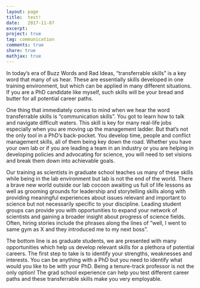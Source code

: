 ```yaml
---
layout: page
title:  test!
date:   2017-11-07
excerpt:
project: true
tag: communication
comments: true
share: true
mathjax: true
---
```



In today’s era of Buzz Words and Rad Ideas, “transferrable skills” is a key word that many of us hear. These are essentially skills developed in one training environment, but which can be applied in many different situations. If you are a PhD candidate like myself, such skills will be your bread and butter for all potential career paths.

One thing that immediately comes to mind when we hear the word transferrable skills is “communication skills”. You got to learn how to talk and navigate difficult waters. This skill is key for many real-life jobs especially when you are moving up the management ladder. But that’s not the only tool in a PhD’s back-pocket. You develop time, people and conflict management skills, all of them being key down the road. Whether you have your own lab or if you are leading a team in an industry or you are helping in developing policies and advocating for science, you will need to set visions and break them down into achievable goals.

Our training as scientists in graduate school teaches us many of these skills while being in the lab environment but lab is not the end of the world. There a brave new world outside our lab cocoon awaiting us full of life lessons as well as grooming grounds for leadership and storytelling skills along with providing meaningful experiences about issues relevant and important to science but not necessarily specific to your discipline.  Leading student groups can provide you with opportunities to expand your network of scientists and gaining a broader insight about progress of science fields. Often, hiring stories include the phrases along the lines of “well, I went to same gym as X and they introduced me to my next boss”.

The bottom line is as graduate students, we are presented with many opportunities which help us develop relevant skills for a plethora of potential careers. The first step to take is to identify your strengths, weaknesses and interests. You can be anything with a PhD but you need to identify what would you like to be with your PhD. Being a tenure-track professor is not the only option! The grad school experience can help you test different career paths and these transferrable skills make you very employable.
